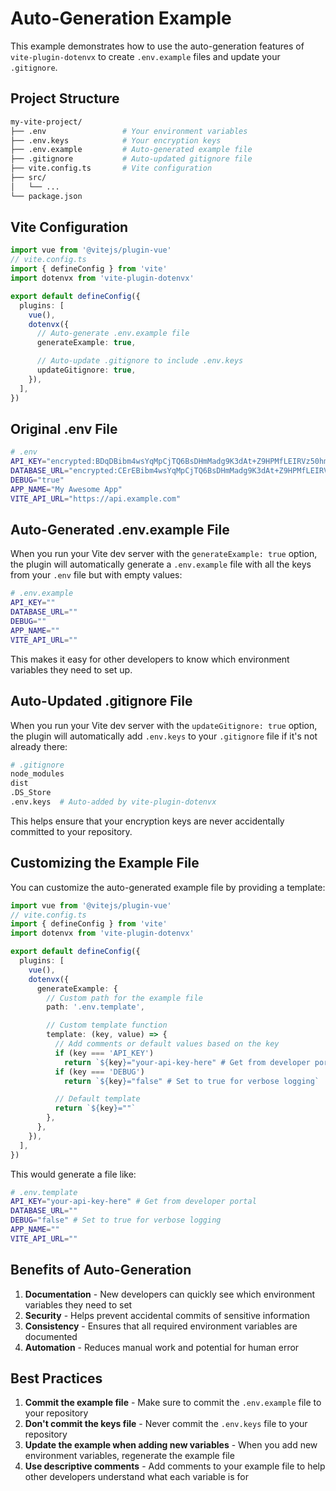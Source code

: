# Auto-Generation Example

This example demonstrates how to use the auto-generation features of `vite-plugin-dotenvx` to create `.env.example` files and update your `.gitignore`.

## Project Structure

```bash
my-vite-project/
├── .env                 # Your environment variables
├── .env.keys            # Your encryption keys
├── .env.example         # Auto-generated example file
├── .gitignore           # Auto-updated gitignore file
├── vite.config.ts       # Vite configuration
├── src/
│   └── ...
└── package.json
```

## Vite Configuration

```ts
import vue from '@vitejs/plugin-vue'
// vite.config.ts
import { defineConfig } from 'vite'
import dotenvx from 'vite-plugin-dotenvx'

export default defineConfig({
  plugins: [
    vue(),
    dotenvx({
      // Auto-generate .env.example file
      generateExample: true,

      // Auto-update .gitignore to include .env.keys
      updateGitignore: true,
    }),
  ],
})
```

## Original .env File

```bash
# .env
API_KEY="encrypted:BDqDBibm4wsYqMpCjTQ6BsDHmMadg9K3dAt+Z9HPMfLEIRVz50hmLXPXRuDBXaJi..."
DATABASE_URL="encrypted:CErEBibm4wsYqMpCjTQ6BsDHmMadg9K3dAt+Z9HPMfLEIRVz50hmLXPXRuDBXaJi..."
DEBUG="true"
APP_NAME="My Awesome App"
VITE_API_URL="https://api.example.com"
```

## Auto-Generated .env.example File

When you run your Vite dev server with the `generateExample: true` option, the plugin will automatically generate a `.env.example` file with all the keys from your `.env` file but with empty values:

```bash
# .env.example
API_KEY=""
DATABASE_URL=""
DEBUG=""
APP_NAME=""
VITE_API_URL=""
```

This makes it easy for other developers to know which environment variables they need to set up.

## Auto-Updated .gitignore File

When you run your Vite dev server with the `updateGitignore: true` option, the plugin will automatically add `.env.keys` to your `.gitignore` file if it's not already there:

```bash
# .gitignore
node_modules
dist
.DS_Store
.env.keys  # Auto-added by vite-plugin-dotenvx
```

This helps ensure that your encryption keys are never accidentally committed to your repository.

## Customizing the Example File

You can customize the auto-generated example file by providing a template:

```ts
import vue from '@vitejs/plugin-vue'
// vite.config.ts
import { defineConfig } from 'vite'
import dotenvx from 'vite-plugin-dotenvx'

export default defineConfig({
  plugins: [
    vue(),
    dotenvx({
      generateExample: {
        // Custom path for the example file
        path: '.env.template',

        // Custom template function
        template: (key, value) => {
          // Add comments or default values based on the key
          if (key === 'API_KEY')
            return `${key}="your-api-key-here" # Get from developer portal`
          if (key === 'DEBUG')
            return `${key}="false" # Set to true for verbose logging`

          // Default template
          return `${key}=""`
        },
      },
    }),
  ],
})
```

This would generate a file like:

```bash
# .env.template
API_KEY="your-api-key-here" # Get from developer portal
DATABASE_URL=""
DEBUG="false" # Set to true for verbose logging
APP_NAME=""
VITE_API_URL=""
```

## Benefits of Auto-Generation

1. **Documentation** - New developers can quickly see which environment variables they need to set
2. **Security** - Helps prevent accidental commits of sensitive information
3. **Consistency** - Ensures that all required environment variables are documented
4. **Automation** - Reduces manual work and potential for human error

## Best Practices

1. **Commit the example file** - Make sure to commit the `.env.example` file to your repository
2. **Don't commit the keys file** - Never commit the `.env.keys` file to your repository
3. **Update the example when adding new variables** - When you add new environment variables, regenerate the example file
4. **Use descriptive comments** - Add comments to your example file to help other developers understand what each variable is for
